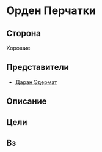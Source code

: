 # Орден Перчатки

## Сторона
Хорошие

## Представители
* [Даран Эдермат](./Edermat.md)

## Описание

## Цели

## Вз